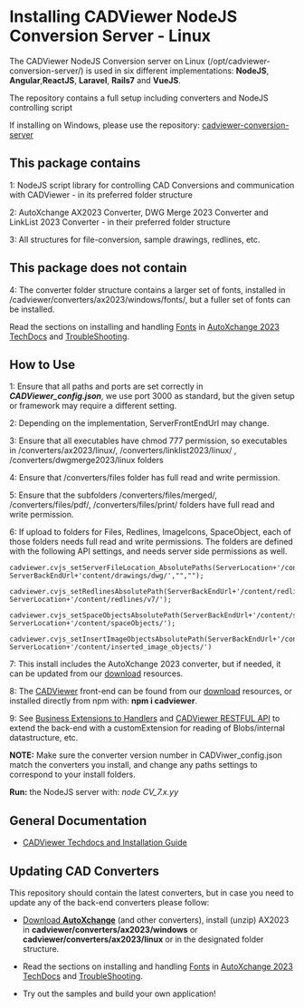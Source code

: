 # Installing CADViewer NodeJS Conversion Server - Linux

The CADViewer NodeJS Conversion server on Linux (/opt/cadviewer-conversion-server/) is used in six different implementations: **NodeJS**, **Angular**,**ReactJS**, **Laravel**, **Rails7** and **VueJS**. 

The repository contains a full setup including converters and NodeJS controlling script

If installing on Windows, please use the repository: [cadviewer-conversion-server](https://github.com/CADViewer/cadviewer-conversion-server)





## This package contains

1: NodeJS script library for controlling CAD Conversions and communication with CADViewer  - in its preferred folder structure

2: AutoXchange AX2023 Converter, DWG Merge 2023 Converter and LinkList 2023 Converter - in their preferred folder structure

3: All structures for file-conversion, sample drawings, redlines, etc. 


## This package does not contain

4: The converter folder structure contains a larger set of fonts, installed in /cadviewer/converters/ax2023/windows/fonts/, but a fuller set of fonts can be installed. 

Read the sections on installing and handling [Fonts](https://tailormade.com/ax2020techdocs/installation/fonts/) in [AutoXchange 2023 TechDocs](https://tailormade.com/ax2020techdocs/) and [TroubleShooting](https://tailormade.com/ax2020techdocs/troubleshooting/).



## How to Use


1: Ensure that all paths and ports are set correctly in ***CADViewer_config.json***, we use port 3000 as standard, but the given setup or framework may require a different setting. 

2: Depending on the implementation, ServerFrontEndUrl may change. 


3: Ensure that all executables have chmod 777 permission, so executables in /converters/ax2023/linux/, /converters/linklist2023/linux/ , /converters/dwgmerge2023/linux folders 

4: Ensure that /converters/files folder has full read and write permission. 

5: Ensure that the subfolders /converters/files/merged/, /converters/files/pdf/, /converters/files/print/ folders have full read and write permission. 

6: If upload to folders for Files, Redlines, ImageIcons, SpaceObject, each of those folders needs full read and write permissions. The folders are defined with the following API settings, and needs server side permissions as well. 

 	cadviewer.cvjs_setServerFileLocation_AbsolutePaths(ServerLocation+'/content/drawings/dwg/', ServerBackEndUrl+'content/drawings/dwg/',"","");
		cadviewer.cvjs_setRedlinesAbsolutePath(ServerBackEndUrl+'/content/redlines/v7/', ServerLocation+'/content/redlines/v7/');
		cadviewer.cvjs_setSpaceObjectsAbsolutePath(ServerBackEndUrl+'/content/spaceObjects/', ServerLocation+'/content/spaceObjects/');
		cadviewer.cvjs_setInsertImageObjectsAbsolutePath(ServerBackEndUrl+'/content/inserted_image_objects/', ServerLocation+'/content/inserted_image_objects/')


7: This install includes the AutoXchange 2023 converter, but if needed, it can be updated from our [download](https://cadviewer.com/download) resources.

8: The [CADViewer](https://cadviewer.com/cadviewertechdocs) front-end can be found from our [download](https://cadviewer.com/download) resources, or installed directly from npm with: **npm i cadviewer**.

9: See [Business Extensions to Handlers](https://cadviewer.com/cadviewertechdocs/handlers_business/) and [CADViewer RESTFUL API](https://cadviewer.com/cadviewertechdocs/rest_api/) to extend the back-end with a customExtension for reading of Blobs/internal datastructure, etc. 



**NOTE:** Make sure the converter version number in CADViwer_config.json match the converters you install, and change any paths settings to correspond to your install folders.  

**Run:** the NodeJS server with:  *node CV_7.x.yy*



## General Documentation 

-   [CADViewer Techdocs and Installation Guide](https://cadviewer.com/cadviewertechdocs)



## Updating CAD Converters

This repository should contain the latest converters, but in case you need to update any of the back-end converters please follow: 

* [Download **AutoXchange**](/download/) (and other converters), install (unzip) AX2023 in **cadviewer/converters/ax2023/windows** or **cadviewer/converters/ax2023/linux** or in the designated folder structure.

* Read the sections on installing and handling [Fonts](https://tailormade.com/ax2020techdocs/installation/fonts/) in [AutoXchange 2023 TechDocs](https://tailormade.com/ax2020techdocs/) and [TroubleShooting](https://tailormade.com/ax2020techdocs/troubleshooting/).

* Try out the samples and build your own application!
 
 

